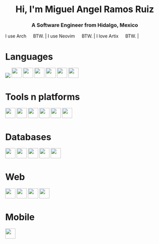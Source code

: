 <h1 align="center">Hi, I'm Miguel Angel Ramos Ruiz</h1>
<h3 align="center">A Software Engineer from Hidalgo, Mexico</h3>

I use Arch <img src="https://simpleicons.org/icons/archlinux.svg" height=14> BTW. | 
I use Neovim <img src="https://svgl.app/library/neovim.svg" height=14> BTW. | 
I love Artix <img src="https://simpleicons.org/icons/artixlinux.svg" height=14> BTW. | 

# Languages
<p>
  <img src="https://go.dev/favicon.ico">
  <img src="https://svgl.app/library/kotlin.svg" height=32>
  <img src="https://svgl.app/library/python.svg" width=32>
  <img src="https://svgl.app/library/javascript.svg" width=32>
  <img src="https://svgl.app/library/typescript.svg" width=32>
  <img src="https://svgl.app/library/java.svg" height=32>
  <img src="https://svgl.app/library/bash.svg" height=32>
</p>

# Tools n platforms
<p>
  <img src="https://svgl.app/library/git.svg" height=32>
  <img src="https://svgl.app/library/linux.svg" height=32>
  <img src="https://podman.io/favicon.ico" height=32>
  <img src="https://svgl.app/library/docker.svg" height=32>
  <img src="https://svgl.app/library/linux.svg" height=32>
  <img src="https://svgl.app/library/github-dark.svg" height=32>
</p>

# Databases
<p>
  <img src="https://svgl.app/library/sqlite.svg" height=32>
  <img src="https://svgl.app/library/mysql.svg" height=32>
  <img src="https://svgl.app/library/mariadb.svg" height=32>
  <img src="https://svgl.app/library/postgresql.svg" height=32>
  <img src="https://svgl.app/library/mongodb.svg" height=32>
</p>

# Web
<p>
  <img src="https://svgl.app/library/css.svg" width=32>
  <img src="https://simpleicons.org/icons/htmx.svg" width=32>
  <img src="https://svgl.app/library/react.svg" height=32>
  <img src="https://svgl.app/library/astro.svg" height=32>
</p>

# Mobile
<p>
<img src="https://simpleicons.org/icons/jetpackcompose.svg" width=32>
</p>
